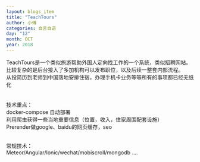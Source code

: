 ```yaml
---
layout: blogs_item
title: "TeachTours"
author: 小傅
categories: 自言自语
day: "12"
month: OCT
year: 2018
---
```




TeachTours是一个类似旅游帮助外国人定向找工作的一个系统，类似招聘网站。<br>
比较复杂的是后台接入了多加机构可以发布职位，以及后续一整套内部流程。<br>
从投简历到老师到中国落地安排住宿，办理手机卡业务等等所有的事项都已经无纸化<br>
<br><br>
技术重点：<br>
docker-compose 自动部署<br>
利用爬虫获得一些当地重要信息（位置，收入，住家周围配套设施）<br>
Prerender做google、baidu的网页缓存，seo<br>
<br>

常规技术：<br>
Meteor/Angular/Ionic/wechat/mobiscroll/mongodb ....


